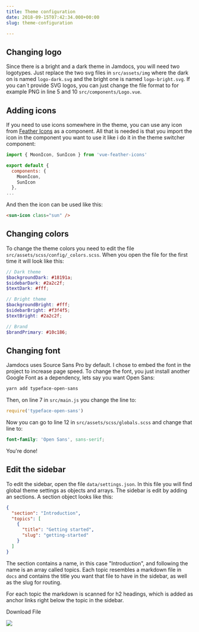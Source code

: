 ```yaml
---
title: Theme configuration
date: 2018-09-15T07:42:34.000+00:00
slug: theme-configuration

---
```

## Changing logo

Since there is a bright and a dark theme in Jamdocs, you will need two logotypes. Just replace the two svg files in `src/assets/img` where the dark on is named `logo-dark.svg` and the bright one is named `logo-bright.svg`. If you can´t provide SVG logos, you can just change the file format to for example PNG in line 5 and 10 `src/components/Logo.vue`.

## Adding icons

If you need to use icons somewhere in the theme, you can use any icon from [Feather Icons](https://feathericons.com/) as a component. All that is needed is that you import the icon in the component you want to use it like i do it in the theme switcher component:

```javascript
import { MoonIcon, SunIcon } from 'vue-feather-icons'

export default {
  components: {
    MoonIcon,
    SunIcon
  },
...
```

And then the icon can be used like this:

```html
<sun-icon class="sun" />
```

## Changing colors

To change the theme colors you need to edit the file `src/assets/scss/config/_colors.scss`. When you open the file for the first time it will look like this:

```scss
// Dark theme
$backgroundDark: #18191a;
$sidebarDark: #2a2c2f;
$textDark: #fff;

// Bright theme
$backgroundBright: #fff;
$sidebarBright: #f3f4f5;
$textBright: #2a2c2f;

// Brand
$brandPrimary: #10c186;
```

## Changing font

Jamdocs uses Source Sans Pro by default. I chose to embed the font in the project to increase page speed. To change the font, you just install another Google Font as a dependency, lets say you want Open Sans:

```bash
yarn add typeface-open-sans
```

Then, on line 7 in `src/main.js` you change the line to:

```javascript
require('typeface-open-sans')
```

Now you can go to line 12 in `src/assets/scss/globals.scss` and change that line to:

```scss
font-family: 'Open Sans', sans-serif;
```

You're done!

## Edit the sidebar

To edit the sidebar, open the file `data/settings.json`. In this file you will find global theme settings as objects and arrays. The sidebar is edit by adding an sections. A section object looks like this:

```json
{
  "section": "Introduction",
  "topics": [
    {
      "title": "Getting started",
      "slug": "getting-started"
    }
  ]
}
```

The section contains a name, in this case "Introduction", and following the name is an array called topics. Each topic resembles a markdown file in `docs` and contains the title you want that file to have in the sidebar, as well as the slug for routing.

For each topic the markdown is scanned for h2 headings, which is added as anchor links right below the topic in the sidebar.

Download File

![](https://flogames.com/home/wp-content/uploads/2021/09/Flogames-Logo-296x50.png)